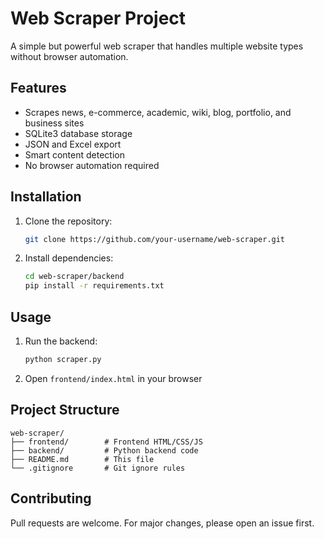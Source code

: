 # Web Scraper Project

A simple but powerful web scraper that handles multiple website types without browser automation.

## Features

- Scrapes news, e-commerce, academic, wiki, blog, portfolio, and business sites
- SQLite3 database storage
- JSON and Excel export
- Smart content detection
- No browser automation required

## Installation

1. Clone the repository:
   ```bash
   git clone https://github.com/your-username/web-scraper.git
   ```

2. Install dependencies:
   ```bash
   cd web-scraper/backend
   pip install -r requirements.txt
   ```

## Usage

1. Run the backend:
   ```bash
   python scraper.py
   ```

2. Open `frontend/index.html` in your browser

## Project Structure

```
web-scraper/
├── frontend/        # Frontend HTML/CSS/JS
├── backend/         # Python backend code
├── README.md        # This file
└── .gitignore       # Git ignore rules
```

## Contributing

Pull requests are welcome. For major changes, please open an issue first.